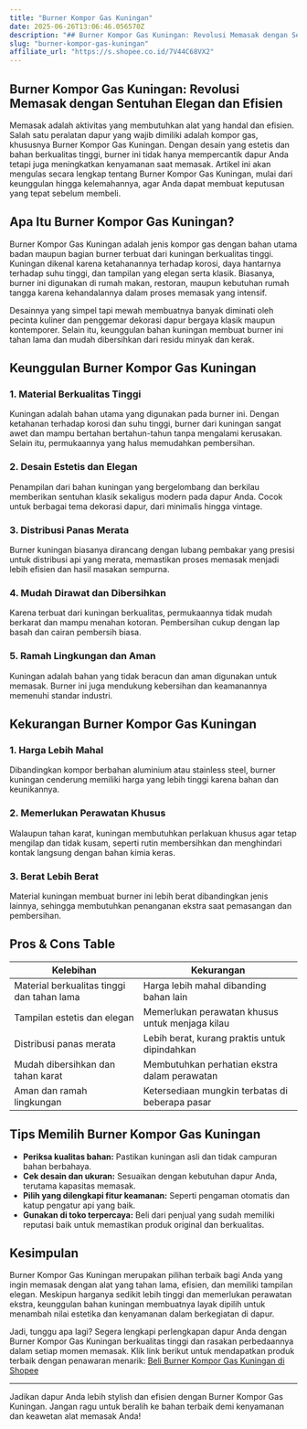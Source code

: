 ```yaml
---
title: "Burner Kompor Gas Kuningan"
date: 2025-06-26T13:06:46.056570Z
description: "## Burner Kompor Gas Kuningan: Revolusi Memasak dengan Sentuhan Elegan dan Efisien..."
slug: "burner-kompor-gas-kuningan"
affiliate_url: "https://s.shopee.co.id/7V44C68VX2"
---
```

## Burner Kompor Gas Kuningan: Revolusi Memasak dengan Sentuhan Elegan dan Efisien

Memasak adalah aktivitas yang membutuhkan alat yang handal dan efisien. Salah satu peralatan dapur yang wajib dimiliki adalah kompor gas, khususnya Burner Kompor Gas Kuningan. Dengan desain yang estetis dan bahan berkualitas tinggi, burner ini tidak hanya mempercantik dapur Anda tetapi juga meningkatkan kenyamanan saat memasak. Artikel ini akan mengulas secara lengkap tentang Burner Kompor Gas Kuningan, mulai dari keunggulan hingga kelemahannya, agar Anda dapat membuat keputusan yang tepat sebelum membeli.

## Apa Itu Burner Kompor Gas Kuningan?

Burner Kompor Gas Kuningan adalah jenis kompor gas dengan bahan utama badan maupun bagian burner terbuat dari kuningan berkualitas tinggi. Kuningan dikenal karena ketahanannya terhadap korosi, daya hantarnya terhadap suhu tinggi, dan tampilan yang elegan serta klasik. Biasanya, burner ini digunakan di rumah makan, restoran, maupun kebutuhan rumah tangga karena kehandalannya dalam proses memasak yang intensif.

Desainnya yang simpel tapi mewah membuatnya banyak diminati oleh pecinta kuliner dan penggemar dekorasi dapur bergaya klasik maupun kontemporer. Selain itu, keunggulan bahan kuningan membuat burner ini tahan lama dan mudah dibersihkan dari residu minyak dan kerak.

## Keunggulan Burner Kompor Gas Kuningan

### 1. Material Berkualitas Tinggi  
Kuningan adalah bahan utama yang digunakan pada burner ini. Dengan ketahanan terhadap korosi dan suhu tinggi, burner dari kuningan sangat awet dan mampu bertahan bertahun-tahun tanpa mengalami kerusakan. Selain itu, permukaannya yang halus memudahkan pembersihan.

### 2. Desain Estetis dan Elegan  
Penampilan dari bahan kuningan yang bergelombang dan berkilau memberikan sentuhan klasik sekaligus modern pada dapur Anda. Cocok untuk berbagai tema dekorasi dapur, dari minimalis hingga vintage.

### 3. Distribusi Panas Merata  
Burner kuningan biasanya dirancang dengan lubang pembakar yang presisi untuk distribusi api yang merata, memastikan proses memasak menjadi lebih efisien dan hasil masakan sempurna.

### 4. Mudah Dirawat dan Dibersihkan  
Karena terbuat dari kuningan berkualitas, permukaannya tidak mudah berkarat dan mampu menahan kotoran. Pembersihan cukup dengan lap basah dan cairan pembersih biasa.

### 5. Ramah Lingkungan dan Aman  
Kuningan adalah bahan yang tidak beracun dan aman digunakan untuk memasak. Burner ini juga mendukung kebersihan dan keamanannya memenuhi standar industri.

## Kekurangan Burner Kompor Gas Kuningan

### 1. Harga Lebih Mahal  
Dibandingkan kompor berbahan aluminium atau stainless steel, burner kuningan cenderung memiliki harga yang lebih tinggi karena bahan dan keunikannya.

### 2. Memerlukan Perawatan Khusus  
Walaupun tahan karat, kuningan membutuhkan perlakuan khusus agar tetap mengilap dan tidak kusam, seperti rutin membersihkan dan menghindari kontak langsung dengan bahan kimia keras.

### 3. Berat Lebih Berat  
Material kuningan membuat burner ini lebih berat dibandingkan jenis lainnya, sehingga membutuhkan penanganan ekstra saat pemasangan dan pembersihan.

## Pros & Cons Table

| Kelebihan                                              | Kekurangan                                          |
|--------------------------------------------------------|-----------------------------------------------------|
| Material berkualitas tinggi dan tahan lama           | Harga lebih mahal dibanding bahan lain             |
| Tampilan estetis dan elegan                           | Memerlukan perawatan khusus untuk menjaga kilau  |
| Distribusi panas merata                                | Lebih berat, kurang praktis untuk dipindahkan    |
| Mudah dibersihkan dan tahan karat                      | Membutuhkan perhatian ekstra dalam perawatan    |
| Aman dan ramah lingkungan                              | Ketersediaan mungkin terbatas di beberapa pasar  |

## Tips Memilih Burner Kompor Gas Kuningan

- **Periksa kualitas bahan:** Pastikan kuningan asli dan tidak campuran bahan berbahaya.
- **Cek desain dan ukuran:** Sesuaikan dengan kebutuhan dapur Anda, terutama kapasitas memasak.
- **Pilih yang dilengkapi fitur keamanan:** Seperti pengaman otomatis dan katup pengatur api yang baik.
- **Gunakan di toko terpercaya:** Beli dari penjual yang sudah memiliki reputasi baik untuk memastikan produk original dan berkualitas.

## Kesimpulan

Burner Kompor Gas Kuningan merupakan pilihan terbaik bagi Anda yang ingin memasak dengan alat yang tahan lama, efisien, dan memiliki tampilan elegan. Meskipun harganya sedikit lebih tinggi dan memerlukan perawatan ekstra, keunggulan bahan kuningan membuatnya layak dipilih untuk menambah nilai estetika dan kenyamanan dalam berkegiatan di dapur.

Jadi, tunggu apa lagi? Segera lengkapi perlengkapan dapur Anda dengan Burner Kompor Gas Kuningan berkualitas tinggi dan rasakan perbedaannya dalam setiap momen memasak. Klik link berikut untuk mendapatkan produk terbaik dengan penawaran menarik: [Beli Burner Kompor Gas Kuningan di Shopee](https://s.shopee.co.id/7V44C68VX2)

--- 

Jadikan dapur Anda lebih stylish dan efisien dengan Burner Kompor Gas Kuningan. Jangan ragu untuk beralih ke bahan terbaik demi kenyamanan dan keawetan alat memasak Anda!
